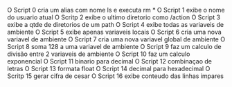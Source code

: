 O Script 0 cria um alias com nome ls e executa rm *
O Script 1 exibe o nome do usuario atual
O Scritp 2 exibe o ultimo diretorio como /action
O Script 3 exibe a qtde de diretorios de um path
O Script 4 exibe todas as variaveis de ambiente
O Script 5 exibe apenas variaveis locais
O Script 6 cria uma nova variavel de ambiente
O Script 7 cria uma nova variavel global de ambiente
O Script 8 soma 128 a uma variavel de ambiente
O Script 9 faz um calculo de divisão entre 2 variaveis de ambiente
O Script 10 faz um calculo exponencial
O Script 11 binario para decimal
O Script 12 combinaçao de letras
O Script 13 formata float
O Script 14 decimal para hexadecimal
O Scritp 15 gerar cifra de cesar
O Script 16 exibe conteudo das linhas impares 

